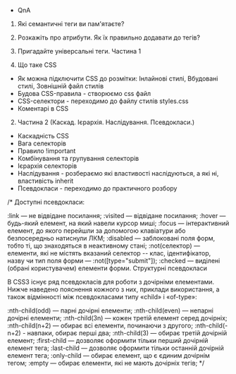 - QnA

1. Які семантичні теги ви пам'ятаєте?
2. Розкажіть про атрибути. Як їх правильно додавати до тегів?
3. Пригадайте універсальні теги. Частина 1

4. Що таке CSS

- Як можна підключити CSS до розмітки: Інлайнові стилі, Вбудовані стилі,
  Зовнішній файл стилів
- Будова CSS-правила - створюємо css файл
- CSS-селектори - переходимо до файлу стилів styles.css
- Коментарі в CSS

2. Частина 2 (Каскад. Ієрархія. Наслідування. Псевдокласи.)

- Каскадність CSS
- Вага селекторів
- Правило !important
- Комбінування та групування селекторів
- Ієрархія селекторів
- Наслідування - розбераємо які властивості наслідуються, а які ні, властивість
  inherit
- Псевдокласи - переходимо до практичного розбору

/\* Доступні псевдокласи:

:link — не відвідане посилання; :visited — відвідане посилання; :hover —
будь-який елемент, на який навели курсор миші; :focus — інтерактивний елемент,
до якого перейшли за допомогою клавіатури або безпосередньо натиснули ЛКМ;
:disabled — заблоковані поля форм, тобто ті, що знаходяться в неактивному стані;
:not(селектор) — елементи, які не містять вказаний селектор -- клас,
ідентифікатор, назву чи тип поля форми — :not([type="submit"]); :checked —
виділені (обрані користувачем) елементи форми. Структурні псевдокласи

В CSS3 існує ряд псевдокласів для роботи з дочірніми елементами. Нижче наведено
пояснення кожного з них, приклади використання, а також відмінності між
псевдокласами типу «child» і «of-type»:

:nth-child(odd) — парні дочірні елементи; :nth-child(even) — непарні дочірні
елементи; :nth-child(3n) — кожен третій елемент серед дочірніх; :nth-child(n+2)
— обирає всі елементи, починаючи з другого; :nth-child(-n+2) - навпаки, обирає
перші два; :nth-child(3) — обирає третій дочірній елемент; :first-child —
дозволяє оформити тільки перший дочірній елемент тега; :last-child — дозволяє
оформити тільки останній дочірній елемент тега; :only-child — обирає елемент, що
є єдиним дочірнім тегом; :empty — обирає елементи, які не мають дочірніх тегів;
\*/
